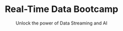 ---
title: "Real-Time Data Bootcamp"
subtitle: "Unlock the power of Data Streaming and AI"

highlights:
  - "3-month comprehensive program designed and taught by Platform & Data Practitioners"
  - "Learn and know how to build real-time data pipelines with Confluent, Kafka Connect, and Flink SQL"
  - "Understand Data Infrastructure internals and how to manage clusters with Terraform and Kubernetes"
  - "Learn how to transform data streams with Flink SQL"
  - "Apache Airflow - modern data pipelines"

who_can_attend:
  - "Keen interest to get into the world of Data Engineering!"
  - "Have some exposure to Programming / Databases / Networking"

why_attend:
  - "Unlock opportunities in data infrastructure/streaming space"
  - "Growing demand for AI will result in demand for more Platform / Data Engineers"
  - "Edge over others as you gain problem-solving skills through hands-on projects"

why_data_ai_academy:
  - "Practitioner-led training"
  - "Hands-on exposure to debugging and analysis"
  - "Weekly interaction with Data Infrastructure experts"
  - "Hands-on Project - define, design, and build custom projects with Data Infrastructure and GenAI"
  - "Weekly 1:1 mentoring sessions for project and career guidance"

duration_delivery:
  duration: "3 Months"
  mode: "Live Online or In-person"
  schedule: "Classes on Mon, Wed, and Thu (9:30am to 1pm)"
  masterclass: "Weekly Masterclass by industry experts"

upcoming_batches:
  start_date: "March 2025"

---